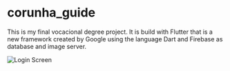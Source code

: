 # corunha_guide

This is my final vocacional degree project. It is build with Flutter that is a new framework created by Google using the language Dart and Firebase as database and image server.


![Login Screen](https://drive.google.com/file/d/1svrCO9cER0EIptTl56sRm4zn4NNRrqYS/view?usp=sharing)
